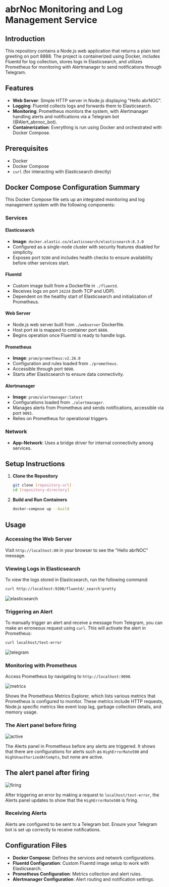 # abrNoc Monitoring and Log Management Service

## Introduction

This repository contains a Node.js web application that returns a plain text greeting on port 8888. The project is containerized using Docker, includes Fluentd for log collection, stores logs in Elasticsearch, and utilizes Prometheus for monitoring with Alertmanager to send notifications through Telegram.

## Features

- **Web Server**: Simple HTTP server in Node.js displaying "Hello abrNOC".
- **Logging**: Fluentd collects logs and forwards them to Elasticsearch.
- **Monitoring**: Prometheus monitors the system, with Alertmanager handling alerts and notifications via a Telegram bot (@Alert_abrnoc_bot).
- **Containerization**: Everything is run using Docker and orchestrated with Docker Compose.

## Prerequisites

- Docker
- Docker Compose
- `curl` (for interacting with Elasticsearch directly)

## Docker Compose Configuration Summary

This Docker Compose file sets up an integrated monitoring and log management system with the following components:

### Services

#### Elasticsearch

- **Image**: `docker.elastic.co/elasticsearch/elasticsearch:8.3.0`
- Configured as a single-node cluster with security features disabled for simplicity.
- Exposes port `9200` and includes health checks to ensure availability before other services start.

#### Fluentd

- Custom image built from a Dockerfile in `./fluentd`.
- Receives logs on port `24224` (both TCP and UDP).
- Dependent on the healthy start of Elasticsearch and initialization of Prometheus.

#### Web Server

- Node.js web server built from `./webserver` Dockerfile.
- Host port `80` is mapped to container port `8888`.
- Begins operation once Fluentd is ready to handle logs.

#### Prometheus

- **Image**: `prom/prometheus:v2.26.0`
- Configuration and rules loaded from `./prometheus`.
- Accessible through port `9090`.
- Starts after Elasticsearch to ensure data connectivity.

#### Alertmanager

- **Image**: `prom/alertmanager:latest`
- Configurations loaded from `./alertmanager`.
- Manages alerts from Prometheus and sends notifications, accessible via port `9093`.
- Relies on Prometheus for operational triggers.

### Network

- **App-Network**: Uses a bridge driver for internal connectivity among services.

## Setup Instructions

1. **Clone the Repository**

   ```bash
   git clone [repository-url]
   cd [repository-directory]
   ```

2. **Build and Run Containers**
   ```bash
   docker-compose up --build
   ```

## Usage

### Accessing the Web Server

Visit `http://localhost:80` in your browser to see the "Hello abrNOC" message.

### Viewing Logs in Elasticsearch

To view the logs stored in Elasticsearch, run the following command:

```bash
curl http://localhost:9200/fluentd/_search?pretty
```

![elasticsearch](https://i.imgur.com/Ql6a9gk.png)

### Triggering an Alert

To manually trigger an alert and receive a message from Telegram, you can make an erroneous request using `curl`. This will activate the alert in Prometheus:

```bash
curl localhost/test-error
```

![telegram](https://i.imgur.com/SAtO2DQ.png)

### **Monitoring with Prometheus**

Access Prometheus by navigating to `http://localhost:9090`.

![metrics](https://i.imgur.com/RQ7hYBN.png)

Shows the Prometheus Metrics Explorer, which lists various metrics that Prometheus is configured to monitor. These metrics include HTTP requests, Node.js specific metrics like event loop lag, garbage collection details, and memory usage.

### **The Alert panel before firing**

![active](https://i.imgur.com/YPLDuby.png)

The Alerts panel in Prometheus before any alerts are triggered. It shows that there are configurations for alerts such as `HighErrorRate500` and `HighUnauthorizedAttempts`, but none are active.

## **The alert panel after firing**
![firing](https://i.imgur.com/dEFnv0J.png)

After triggering an error by making a request to `localhost/test-error`, the Alerts panel updates to show that the `HighErrorRate500` is firing.

### Receiving Alerts

Alerts are configured to be sent to a Telegram bot. Ensure your Telegram bot is set up correctly to receive notifications.

## Configuration Files

- **Docker Compose**: Defines the services and network configurations.
- **Fluentd Configuration**: Custom Fluentd image setup to work with Elasticsearch.
- **Prometheus Configuration**: Metrics collection and alert rules.
- **Alertmanager Configuration**: Alert routing and notification settings.

